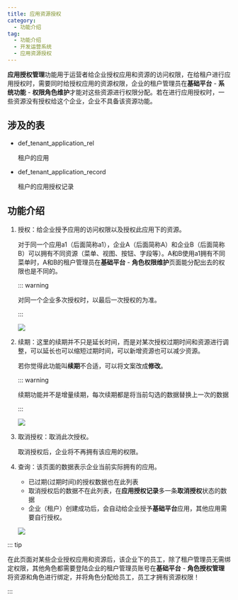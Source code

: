 ```yaml
---
title: 应用资源授权
category:
  - 功能介绍
tag:
  - 功能介绍
  - 开发运营系统
  - 应用资源授权
---
```


**应用授权管理**功能用于运营者给企业授权应用和资源的访问权限，在给租户进行应用授权时，需要同时给授权应用的资源权限，企业的租户管理员在**基础平台** - **系统功能** - **权限角色维护**才能对这些资源进行权限分配。若在进行应用授权时，一些资源没有授权给这个企业，企业不具备该资源功能。

## 涉及的表

- def_tenant_application_rel

  租户的应用

- def_tenant_application_record

  租户的应用授权记录

## 功能介绍

1. 授权：给企业授予应用的访问权限以及授权此应用下的资源。

   对于同一个应用a1（后面简称a1），企业A（后面简称A）和企业B（后面简称B）可以拥有不同资源（菜单、视图、按钮、字段等）。A和B使用a1拥有不同菜单时，A和B的租户管理员在**基础平台** - **角色权限维护**页面能分配出去的权限也是不同的。

   ::: warning

   对同一个企业多次授权时，以最后一次授权的为准。

   :::

   ![](/images/intro/操作_应用授权管理_应用授权.png)

2. 续期：这里的续期并不只是延长时间，而是对某次授权过期时间和资源进行调整，可以延长也可以缩短过期时间，可以新增资源也可以减少资源。

   若你觉得此功能叫**续期**不合适，可以将文案改成**修改**。

   ::: warning

   续期功能并不是增量续期，每次续期都是将当前勾选的数据替换上一次的数据

   :::

   ![](/images/intro/操作_应用授权管理_续期.png)

3. 取消授权：取消此次授权。

   取消授权后，企业将不再拥有该应用的权限。

4. 查询：该页面的数据表示企业当前实际拥有的应用。

   - 已过期(过期时间)的授权数据也在此列表
   - 取消授权后的数据不在此列表，在**应用授权记录**多一条**取消授权**状态的数据
   - 企业（租户）创建成功后，会自动给企业授予**基础平台**应用，其他应用需要自行授权。

   ![](/images/intro/操作_应用授权管理_查询.png)



::: tip

在此页面对某些企业授权应用和资源后，该企业下的员工，除了租户管理员无需绑定权限，其他角色都需要登陆企业的租户管理员账号在**基础平台** - **角色授权管理**将资源和角色进行绑定，并将角色分配给员工，员工才拥有资源权限！ 

:::
